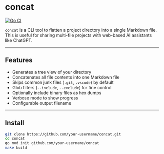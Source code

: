 # concat

[![Go CI](https://github.com/about80ninjas/concat/actions/workflows/go.yml/badge.svg)](https://github.com/about80ninjas/concat/actions/workflows/go.yml)



`concat` is a CLI tool to flatten a project directory into a single Markdown file.  
This is useful for sharing multi-file projects with web-based AI assistants like ChatGPT.

---

## Features
- Generates a tree view of your directory
- Concatenates all file contents into one Markdown file
- Skips common junk files (`.git`, `.vscode`) by default
- Glob filters (`--include`, `--exclude`) for fine control
- Optionally include binary files as hex dumps
- Verbose mode to show progress
- Configurable output filename

---

## Install
```bash
git clone https://github.com/your-username/concat.git
cd concat
go mod init github.com/your-username/concat
make build
